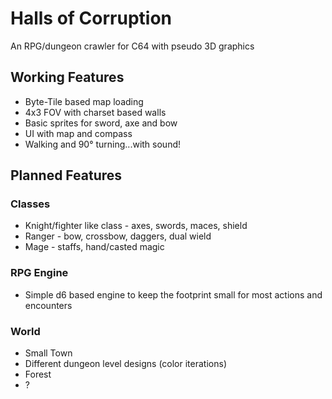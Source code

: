 # Halls of Corruption

An RPG/dungeon crawler for C64 with pseudo 3D graphics 

## Working Features

* Byte-Tile based map loading
* 4x3 FOV with charset based walls
* Basic sprites for sword, axe and bow 
* UI with map and compass
* Walking and 90° turning...with sound!

## Planned Features

### Classes

* Knight/fighter like class - axes, swords, maces, shield
* Ranger - bow, crossbow, daggers, dual wield
* Mage - staffs, hand/casted magic

### RPG Engine

* Simple d6 based engine to keep the footprint small for most actions and encounters

### World

* Small Town
* Different dungeon level designs (color iterations)
* Forest
* ?
